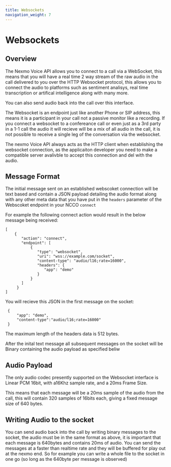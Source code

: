 ```yaml
---
title: Websockets
navigation_weight: 7
---
```


# Websockets

## Overview
The Nexmo Voice API allows you to connect to a call via a WebSocket, this means that you will have a real time 2 way stream of the raw audio in the call delivered to you over the HTTP Websocket protocol, this allows you to connect the audio to platforms such as sentiment analisys, real time transcription or artifical intelligence along with many more.

You can also send audio back into the call over this interface.

The Websocket is an endpoint just like another Phone or SIP address, this means it is a participant in your call not a passive monitor like a recording. If you connect a websocket to a confereance call or even just as a 3rd party in a 1-1 call the audio it will recieve will be a mix of all audio in the call, it is not possible to receive a single leg of the conversation via the websocket.

The nexmo Voice API always acts as the HTTP client when establishing the websocket connection, as the applicaiton developer you need to make a compatible server avalivble to accept this connection and del with the audio.

## Message Format

The initial message sent on an established webscoket connection will be text based and contain a JSON payload detailing the audio format along with any other meta data that you have put in the `headers` parameter of the Webscoket endpoint in your NCCO `connect`

For example the following connect action would result in the below message being received:

```
[
    {
       "action": "connect",
       "endpoint": [
           {
              "type": "websocket",
              "uri": "wss://example.com/socket",
              "content-type": "audio/l16;rate=16000", 
              "headers": {
                 "app": "demo"
              }
           }
       ]
     }
]
```

You will recieve this JSON in the first message on the socket:
```
 {
     "app": "demo",
     "content-type":"audio/l16;rate=16000"
 }
```

The maximum length of the headers data is 512 bytes.

After the inital text message all subsequent messages on the socket will be Binary containing the audio payload as specified beliw
## Audio Payload

The only audio codec presently supported on the Websocket interface is Linear PCM 16bit, with a16Khz sample rate, and a  20ms Frame Size.

This means that each message will be a 20ms sample of the audio from the call, this will contain 320 samples of 16bits each, giving a fixed message size of 640 bytes.

## Writing Audio to the socket
You can send audio back into the call by writing binary messages to the socket, the audio must be in the same format as above, it is important that each message is 640bytes and contains 20ms of audio. You can send the messages at a faster than realtime rate and they will be buffered for play out at the nexmo end. So for example you can write a whole file to the socket in one go (so long as the 640byte per message is observed)